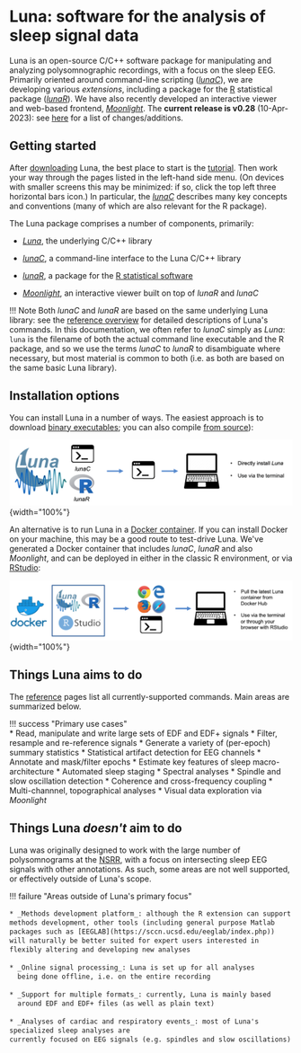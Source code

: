 # Luna: software for the analysis of sleep signal data

Luna is an open-source C/C++ software package for manipulating and
analyzing polysomnographic recordings, with a focus on the sleep EEG.
Primarily oriented around command-line scripting
([_lunaC_](luna/args.md)), we are developing various _extensions_,
including a package for the [R](https://www.r-project.org/)
statistical package ([_lunaR_](ext/R/index.md)). We have also
recently developed an interactive viewer and web-based frontend, [_Moonlight_](moonlight.md).
The __current release is v0.28__ (10-Apr-2023): see [here](updates.md) for
a list of changes/additions.   
    
## Getting started
 
After [downloading](download/index.md) Luna, the best place to start
is the [tutorial](tut/tut1.md).  Then work your way through the pages
listed in the left-hand side menu.  (On devices with smaller screens
this may be minimized: if so, click the top left three horizontal bars
icon.)  In particular, the [_lunaC_](luna/args.md) describes many key
concepts and conventions (many of which are also relevant for the R
package).

The Luna package comprises a number of components, primarily:

- [_Luna_](ref/index.md), the underlying C/C++ library

- [_lunaC_](luna/args.md), a command-line interface to the Luna C/C++ library

- [_lunaR_](ext/R/index.md), a package for the [R statistical software](https://www.r-project.org/)

- [_Moonlight_](moonlight.md), an interactive viewer built on top of _lunaR_ and _lunaC_


!!! Note
    Both _lunaC_ and _lunaR_ are based on the same underlying Luna
    library: see the [reference overview](ref/index.md) for
    detailed descriptions of Luna's commands.
    In this documentation, we often refer to _lunaC_ simply as
    _Luna_: `luna` is the filename of both the actual command line
    executable and the R package, and so we use the terms _lunaC_ to
    _lunaR_ to disambiguate where necessary, but most material is
    common to both (i.e. as both are based on the same basic Luna
    library).


## Installation options

You can install Luna in a number of ways.  The easiest approach is to
download [binary executables](download/exec.md); you
can also compile [from source](download/source.md)):

![img](img/install1.png){width="100%"}

An alternative is to run Luna in a [Docker container](download/docker.md).
If you can install Docker on your machine, this may be a good route to
test-drive Luna.  We've generated a Docker container that includes
_lunaC_, _lunaR_ and also _Moonlight_, and can be deployed in either in the
classic R environment, or via [RStudio](https://www.rstudio.com):

![img](img/install2.png){width="100%"}
    
## Things Luna aims to do

The [reference](ref/index.md) pages list all currently-supported
commands. Main areas are summarized below.
 
!!! success "Primary use cases"    
    * Read, manipulate and write large sets of EDF and EDF+ signals 
    * Filter, resample and re-reference signals
    * Generate a variety of (per-epoch) summary statistics
    * Statistical artifact detection for EEG channels
    * Annotate and mask/filter epochs
    * Estimate key features of sleep macro-architecture
    * Automated sleep staging
    * Spectral analyses
    * Spindle and slow oscillation detection
    * Coherence and cross-frequency coupling 
    * Multi-channnel, topographical analyses
    * Visual data exploration via _Moonlight_

## Things Luna _doesn't_ aim to do

Luna was originally designed to work with the large number of
polysomnograms at the [NSRR](http://sleepdata.org/), with a focus on
intersecting sleep EEG signals with other annotations.  As such, some
areas are not well supported, or effectively outside of Luna's scope.

!!! failure "Areas outside of Luna's primary focus"

    
    * _Methods development platform_: although the R extension can support
    methods development, other tools (including general purpose Matlab
    packages such as [EEGLAB](https://sccn.ucsd.edu/eeglab/index.php))
    will naturally be better suited for expert users interested in
    flexibly altering and developing new analyses
    
    * _Online signal processing_: Luna is set up for all analyses
      being done offline, i.e. on the entire recording

    * _Support for multiple formats_: currently, Luna is mainly based
      around EDF and EDF+ files (as well as plain text)  
 
    * _Analyses of cardiac and respiratory events_: most of Luna's specialized sleep analyses are
    currently focused on EEG signals (e.g. spindles and slow oscillations)

